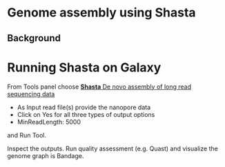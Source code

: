 # Genome assembly using Shasta

## Background

# Running Shasta on Galaxy

From Tools panel choose [**Shasta** De novo assembly of long read sequencing data](https://usegalaxy.eu/root?tool_id=toolshed.g2.bx.psu.edu/repos/iuc/shasta/shasta/0.6.0+galaxy0)

- As Input read file(s) provide the nanopore data
- Click on Yes for all three types of output options
- MinReadLength: 5000

and Run Tool.

Inspect the outputs. Run quality assessment (e.g. Quast) and visualize the genome graph is Bandage.

